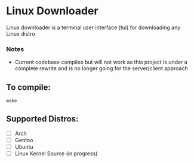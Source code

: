 # Linux Downloader
Linux downloader is a terminal user interface (tui) for downloading any Linux distro

### Notes
  * Current codebase compiles but will not work as this project is under a complete rewrite and is no longer going for the server/client approach

## To compile:
```
make
```

## Supported Distros:
- [ ] Arch
- [ ] Gentoo
- [ ] Ubuntu
- [ ] Linux Kernel Source (in progress)
